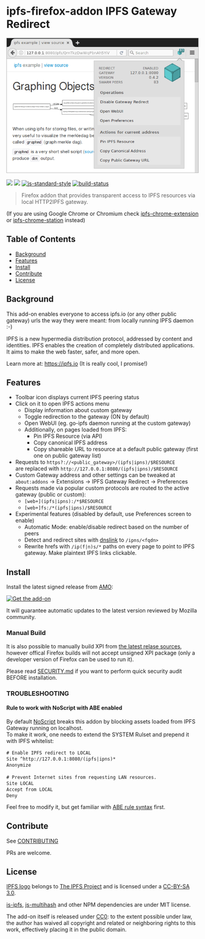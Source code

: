 # ipfs-firefox-addon IPFS Gateway Redirect

![screenshot of v1.5.9](screenshot.png)

[![](https://img.shields.io/github/release/lidel/ipfs-firefox-addon.svg)](https://github.com/lidel/ipfs-firefox-addon/releases/latest)
[![](https://img.shields.io/badge/mozilla-full%20review-blue.svg)](https://addons.mozilla.org/en-US/firefox/addon/ipfs-gateway-redirect/)
[![js-standard-style](https://img.shields.io/badge/code%20style-standard-blue.svg)](http://standardjs.com/)
[![build-status](https://travis-ci.org/lidel/ipfs-firefox-addon.svg)](https://travis-ci.org/lidel/ipfs-firefox-addon)

> Firefox addon that provides transparent access to IPFS resources via local HTTP2IPFS gateway.

(If you are using Google Chrome or Chromium check [ipfs-chrome-extension](https://github.com/dylanPowers/ipfs-chrome-extension) or [ipfs-chrome-station](https://github.com/xicombd/ipfs-chrome-station) instead)

## Table of Contents

- [Background](#background)
- [Features](#features)
- [Install](#install)
- [Contribute](#contribute)
- [License](#license)

## Background

This add-on enables everyone to access ipfs.io (or any other public gateway) urls the way they were meant: from locally running IPFS daemon :-)

IPFS is a new hypermedia distribution protocol, addressed by content and identities.
IPFS enables the creation of completely distributed applications.
It aims to make the web faster, safer, and more open.

Learn more at: https://ipfs.io (It is really cool, I promise!)

## Features

- Toolbar icon displays current IPFS peering status
- Click on it to open IPFS actions menu
  - Display information about custom gateway
  - Toggle redirection to the gateway (ON by default)
  - Open WebUI (eg. go-ipfs daemon running at the custom gateway)
  - Additionally, on pages loaded from IPFS:
    - Pin IPFS Resource (via API)
    - Copy canonical IPFS address
    - Copy shareable URL to resource at a default public gateway (first one on public gateway list)
- Requests to `https?://<public_gateway>/(ipfs|ipns)/$RESOURCE`  
  are replaced with `http://127.0.0.1:8080/(ipfs|ipns)/$RESOURCE`
- Custom Gateway address and other settings can be tweaked at   
  `about:addons` → Extensions → IPFS Gateway Redirect → Preferences
- Requests made via popular custom protocols are routed to the active gateway (public or custom):
   - `[web+](ipfs|ipns):/*$RESOURCE`
   - `[web+]fs:/*(ipfs|ipns)/$RESOURCE`
- Experimental features (disabled by default, use Preferences screen to enable)
   - Automatic Mode: enable/disable redirect based on the number of peers
   - Detect and redirect sites with [dnslink](https://github.com/jbenet/go-dnslink) to `/ipns/<fqdn>`
   - Rewrite hrefs with `/ip(f|n)s/*` paths on every page to point to IPFS gateway. Make plaintext IPFS links clickable.

## Install

Install the latest signed release from [AMO](https://addons.mozilla.org/en-US/firefox/addon/ipfs-gateway-redirect/):

[![Get the add-on](https://blog.mozilla.org/addons/files/2015/11/AMO-button_1.png)](https://addons.mozilla.org/en-US/firefox/addon/ipfs-gateway-redirect/)

It will guarantee automatic updates to the latest version reviewed by Mozilla community.

### Manual Build

It is also possible to manually build XPI from [the latest relase sources](https://github.com/lidel/ipfs-firefox-addon/releases/latest),
however offical Firefox builds will not accept unsigned XPI package (only a developer version of Firefox can be used to run it).

Please read [SECURITY.md](https://github.com/lidel/ipfs-firefox-addon/blob/master/SECURITY.md) if you want to perform quick security audit BEFORE installation.

### TROUBLESHOOTING

#### Rule to work with NoScript with ABE enabled

By default [NoScript](https://addons.mozilla.org/en-US/firefox/addon/noscript/) breaks this addon by blocking assets loaded from IPFS Gateway running on localhost.    
To make it work, one needs to extend the SYSTEM Rulset and prepend it with IPFS whitelist:

```
# Enable IPFS redirect to LOCAL
Site ^http://127.0.0.1:8080/(ipfs|ipns)*
Anonymize

# Prevent Internet sites from requesting LAN resources.
Site LOCAL
Accept from LOCAL
Deny
```

Feel free to modify it, but get familiar with [ABE rule syntax](https://noscript.net/abe/abe_rules.pdf) first.

## Contribute

See [CONTRIBUTING](CONTRIBUTING.md)

PRs are welcome.

## License

[IPFS logo](https://github.com/ipfs/logo) belongs to [The IPFS Project](https://github.com/ipfs) and is licensed under a <a rel="license" href="https://creativecommons.org/licenses/by-sa/3.0/legalcode">CC-BY-SA 3.0</a>.

[is-ipfs](https://github.com/xicombd/is-ipfs), [js-multihash](https://github.com/jbenet/js-multihash) and other NPM dependencies are under MIT license.

The add-on itself is released under [CC0](LICENSE): to the extent possible under law, the author has waived all copyright and related or neighboring rights to this work, effectively placing it in the public domain.
